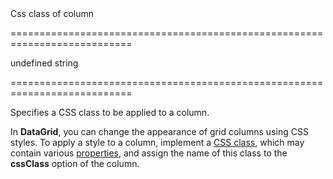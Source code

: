 <!--**
/*-------------------------------------------
    Auto-generated file. Do not modify.
-------------------------------------------

**-->
<!--d-->Css class of column<!--/d-->
===========================================================================
<!--default-->undefined<!--/default-->
<!--type-->string<!--/type-->
===========================================================================

<!--shortDescription-->
Specifies a CSS class to be applied to a column.
<!--/shortDescription-->

<!--fullDescription-->
In **DataGrid**, you can change the appearance of grid columns using CSS styles. To apply a style to a column, implement a [CSS class](http://www.w3schools.com/cssref/sel_class.asp), which may contain various [properties](http://www.w3schools.com/cssref/default.asp), and assign the name of this class to the **cssClass** option of the column.
<!--/fullDescription-->